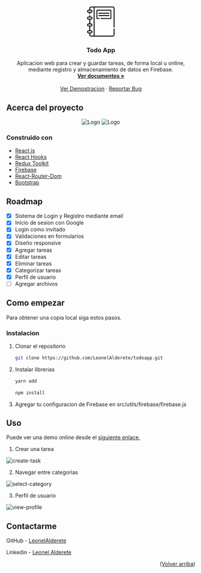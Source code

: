<div id="top"></div>
<!-- PROJECT LOGO -->
<br />
<div align="center">
  <a href="https://github.com/LeonelAlderete/todoapp-public">
    <img src="public/notebook-icon.png" alt="Logo" width="80" height="80">
  </a>

<h3 align="center">Todo App</h3>

  <p align="center">
    Aplicacion web para crear y guardar tareas, de forma local u online, mediante registro y almacenamiento de datos en Firebase.
    <br />
    <a href="https://github.com/LeonelAlderete/todoapp-public"><strong>Ver documentos »</strong></a>
    <br />
    <br />
    <a href="https://todoapp-final.netlify.app/">Ver Demostracion</a>
    ·
    <a href="https://github.com/LeonelAlderete/todoapp-public/issues">Reportar Bug</a>
  </p>
</div>

<!-- ABOUT THE PROJECT -->

## Acerca del proyecto

<div align="center">
  <img src="https://user-images.githubusercontent.com/106387871/174397021-ad5fc7ce-9ad7-4980-a005-2b64a35dfb89.png" alt="Logo">
  <img src="https://user-images.githubusercontent.com/106387871/174397027-e4265c7d-8135-442d-8d13-7c9d87f10519.png" alt="Logo">

</div>

### Construido con

- [React.js](https://reactjs.org/)
- [React Hooks](https://reactjs.org/)
- [Redux Toolkit](https://redux-toolkit.js.org/)
- [Firebase](https://firebase.google.com/)
- [React-Router-Dom](https://v5.reactrouter.com/)
- [Bootstrap](https://getbootstrap.com)

<!-- ROADMAP -->

## Roadmap

- [x] Sistema de Login y Registro mediante email
- [x] Inicio de sesion con Google
- [x] Login como invitado
- [x] Validaciones en formularios
- [x] Diseño responsive
- [x] Agregar tareas
- [x] Editar tareas
- [x] Eliminar tareas
- [x] Categorizar tareas
- [x] Perfil de usuario
- [ ] Agregar archivos

<!-- GETTING STARTED -->

## Como empezar

Para obtener una copia local siga estos pasos.

### Instalacion

1. Clonar el repositorio
   ```sh
   git clone https://github.com/LeonelAlderete/todoapp.git
   ```
2. Instalar librerias

   ```sh
   yarn add
   ```

   ```sh
   npm install
   ```

3. Agregar tu configuracion de Firebase en src/utils/firebase/firebase.js

<!-- USAGE EXAMPLES -->

## Uso

Puede ver una demo online desde el <a href="https://todoapp-final.netlify.app/">siguiente enlace.</a>

1. Crear una tarea

![create-task](https://user-images.githubusercontent.com/106387871/174397139-f4840a62-3f2a-4a03-9872-8276480f81ba.gif)

2. Navegar entre categorias

![select-category](https://user-images.githubusercontent.com/106387871/174397148-8c3838bb-ff69-4814-a558-5cd27927a555.gif)

3. Perfil de usuario

![view-profile](https://user-images.githubusercontent.com/106387871/174397153-e628d49b-62c7-4d71-b548-3a8dbfceacb1.gif)

<!-- CONTACT -->

## Contactarme

GitHub - [LeonelAlderete](https://github.com/LeonelAlderete)

Linkedin - [Leonel Alderete](https://www.linkedin.com/in/leonel-alderete/)

<p align="right">(<a href="#top">Volver arriba</a>)</p>
